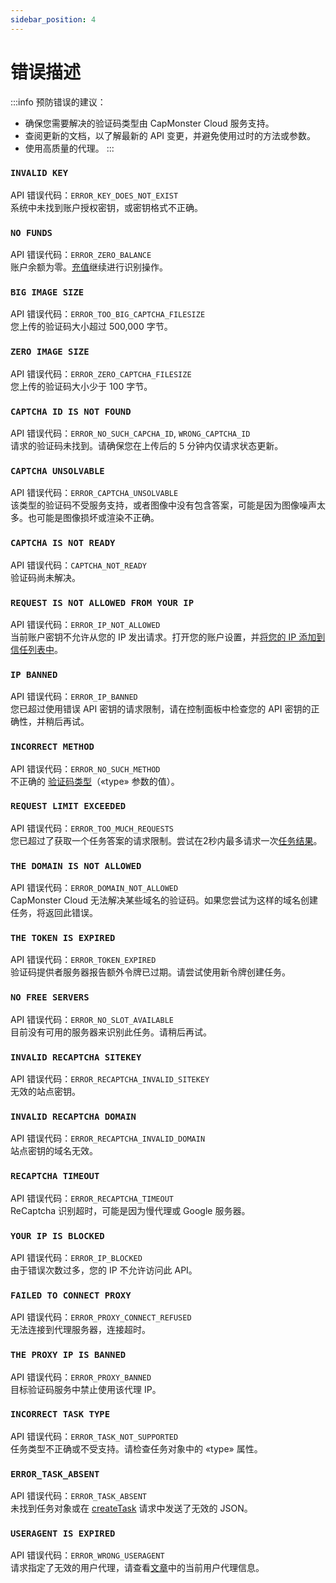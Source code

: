 ```yaml
---
sidebar_position: 4
---
```

# 错误描述
:::info 预防错误的建议：

- 确保您需要解决的验证码类型由 CapMonster Cloud 服务支持。
- 查阅更新的文档，以了解最新的 API 变更，并避免使用过时的方法或参数。
- 使用高质量的代理。
  :::
### `INVALID KEY`
API 错误代码：`ERROR_KEY_DOES_NOT_EXIST` <br />
系统中未找到账户授权密钥，或密钥格式不正确。
### `NO FUNDS`
API 错误代码：`ERROR_ZERO_BALANCE` <br />
账户余额为零。[充值](https://capmonster.cloud/SelectPaymentType)继续进行识别操作。
### `BIG IMAGE SIZE`
API 错误代码：`ERROR_TOO_BIG_CAPTCHA_FILESIZE` <br />
您上传的验证码大小超过 500,000 字节。 
### `ZERO IMAGE SIZE`
API 错误代码：`ERROR_ZERO_CAPTCHA_FILESIZE` <br />
您上传的验证码大小少于 100 字节。
### `CAPTCHA ID IS NOT FOUND`
API 错误代码：`ERROR_NO_SUCH_CAPCHA_ID`, `WRONG_CAPTCHA_ID` <br />
请求的验证码未找到。请确保您在上传后的 5 分钟内仅请求状态更新。
### `CAPTCHA UNSOLVABLE`
API 错误代码：`ERROR_CAPTCHA_UNSOLVABLE` <br />
该类型的验证码不受服务支持，或者图像中没有包含答案，可能是因为图像噪声太多。也可能是图像损坏或渲染不正确。
### `CAPTCHA IS NOT READY`
API 错误代码：`CAPTCHA_NOT_READY` <br />
验证码尚未解决。
### `REQUEST IS NOT ALLOWED FROM YOUR IP`
API 错误代码：`ERROR_IP_NOT_ALLOWED` <br />
当前账户密钥不允许从您的 IP 发出请求。打开您的账户设置，并[将您的 IP 添加到信任列表中](https://capmonster.cloud/Account/Settings)。
### `IP BANNED`
API 错误代码：`ERROR_IP_BANNED` <br />
您已超过使用错误 API 密钥的请求限制，请在控制面板中检查您的 API 密钥的正确性，并稍后再试。
### `INCORRECT METHOD`
API 错误代码：`ERROR_NO_SUCH_METHOD` <br />
不正确的 [验证码类型](/docs/captchas)（«type» 参数的值）。
### `REQUEST LIMIT EXCEEDED`
API 错误代码：`ERROR_TOO_MUCH_REQUESTS` <br />
您已超过了获取一个任务答案的请求限制。尝试在2秒内最多请求一次[任务结果](./methods/get-task-result.md)。
### `THE DOMAIN IS NOT ALLOWED`
API 错误代码：`ERROR_DOMAIN_NOT_ALLOWED` <br />
CapMonster Cloud 无法解决某些域名的验证码。如果您尝试为这样的域名创建任务，将返回此错误。
### `THE TOKEN IS EXPIRED`
API 错误代码：`ERROR_TOKEN_EXPIRED` <br />
验证码提供者服务器报告额外令牌已过期。请尝试使用新令牌创建任务。
### `NO FREE SERVERS`
API 错误代码：`ERROR_NO_SLOT_AVAILABLE` <br />
目前没有可用的服务器来识别此任务。请稍后再试。
### `INVALID RECAPTCHA SITEKEY`
API 错误代码：`ERROR_RECAPTCHA_INVALID_SITEKEY` <br />
无效的站点密钥。
### `INVALID RECAPTCHA DOMAIN`
API 错误代码：`ERROR_RECAPTCHA_INVALID_DOMAIN` <br />
站点密钥的域名无效。
### `RECAPTCHA TIMEOUT`
API 错误代码：`ERROR_RECAPTCHA_TIMEOUT` <br />
ReCaptcha 识别超时，可能是因为慢代理或 Google 服务器。
### `YOUR IP IS BLOCKED`
API 错误代码：`ERROR_IP_BLOCKED` <br />
由于错误次数过多，您的 IP 不允许访问此 API。
### `FAILED TO CONNECT PROXY`
API 错误代码：`ERROR_PROXY_CONNECT_REFUSED` <br />
无法连接到代理服务器，连接超时。
### `THE PROXY IP IS BANNED`
API 错误代码：`ERROR_PROXY_BANNED` <br />
目标验证码服务中禁止使用该代理 IP。
### `INCORRECT TASK TYPE`
API 错误代码：`ERROR_TASK_NOT_SUPPORTED` <br />
任务类型不正确或不受支持。请检查任务对象中的 «type» 属性。
### `ERROR_TASK_ABSENT`
API 错误代码：`ERROR_TASK_ABSENT` <br />
未找到任务对象或在 [createTask](./methods/create-task.md) 请求中发送了无效的 JSON。
### `USERAGENT IS EXPIRED`
API 错误代码：`ERROR_WRONG_USERAGENT` <br />
请求指定了无效的用户代理，请查看[文章](./methods/get-user-agent.md)中的当前用户代理信息。
